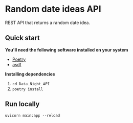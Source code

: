 # Random date ideas API

REST API that returns a random date idea.  

## Quick start

**You'll need the following software installed on your system**
- [Poetry](https://python-poetry.org/)
- [asdf](https://asdf-vm.com/)

**Installing dependencies**
1. `cd Data_Night_API`
2. `poetry install`

## Run locally

`uvicorn main:app --reload`